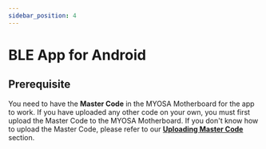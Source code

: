 ```yaml
---
sidebar_position: 4
---
```


# BLE App for Android

## Prerequisite

You need to have the **Master Code** in the MYOSA Motherboard for the app to work. If you have uploaded any other code on your own, you must first upload the Master Code to the MYOSA Motherboard. If you don't know how to upload the Master Code, please refer to our **[Uploading Master Code](/docs/uploading-master-code/)** section.

